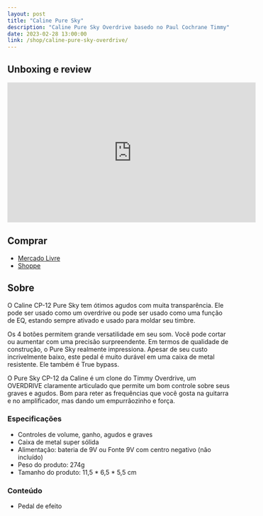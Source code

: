 ```yaml
---
layout: post
title: "Caline Pure Sky"
description: "Caline Pure Sky Overdrive basedo no Paul Cochrane Timmy"
date: 2023-02-28 13:00:00
link: /shop/caline-pure-sky-overdrive/
---
```


## Unboxing e review

<div class="video-container">
    <iframe width="560" height="315" src="https://www.youtube.com/embed/aBFcO8Ol70U" title="YouTube video player" frameborder="0" allow="accelerometer; autoplay; clipboard-write; encrypted-media; gyroscope; picture-in-picture; web-share" allowfullscreen></iframe>
</div>

## Comprar

- [Mercado Livre](https://produto.mercadolivre.com.br/MLB-2981839108-pedal-caline-pure-sky-overdrive-guitarra-_JM)
- [Shoppe](https://shope.ee/3KtcjV2pWr)

## Sobre

O Caline CP-12 Pure Sky tem ótimos agudos com muita transparência. Ele pode ser usado como um overdrive ou pode ser usado como uma função de EQ, estando sempre ativado e usado para moldar seu timbre.

Os 4 botões permitem grande versatilidade em seu som. Você pode cortar ou aumentar com uma precisão surpreendente. Em termos de qualidade de construção, o Pure Sky realmente impressiona. Apesar de seu custo incrivelmente baixo, este pedal é muito durável em uma caixa de metal resistente. Ele também é True bypass.

O Pure Sky CP-12 da Caline é um clone do Timmy Overdrive, um OVERDRIVE claramente articulado que permite um bom controle sobre seus graves e agudos. Bom para reter as frequências que você gosta na guitarra e no amplificador, mas dando um empurrãozinho e força.

### Especificações

- Controles de volume, ganho, agudos e graves
- Caixa de metal super sólida
- Alimentação: bateria de 9V ou Fonte 9V com centro negativo (não incluído)
- Peso do produto: 274g
- Tamanho do produto: 11,5 * 6,5 * 5,5 cm

### Conteúdo

- Pedal de efeito
